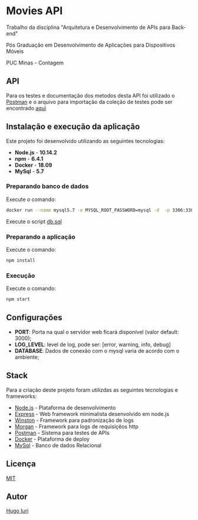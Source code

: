 # Movies API
Trabalho da disciplina "Arquitetura e Desenvolvimento de APIs para Back-end"

Pós Graduação em Desenvolvimento de Aplicações para Dispositivos Móveis

PUC Minas - Contagem

## API
Para os testes e documentação dos metodos desta API foi utilizado o [Postman] e o arquivo para importação da coleção de testes pode ser encontrado [aqui](movies-api.postman_collection.json)

## Instalação e execução da aplicação

Este projeto foi desenvolvido utilizando as seguintes tecnologias:
- **Node.js** - **10.14.2**
- **npm** - **6.4.1**
- **Docker** - **18.09**
- **MySql** - **5.7**

### Preparando banco de dados

Execute o comando:
``` sh
docker run --name mysql5.7 -e MYSQL_ROOT_PASSWORD=mysql -d  -p 3306:3306 mysql:5.7
```

Execute o script [db.sql](db.sql)

### Preparando a aplicação

Execute o comando:
``` sh
npm install
```

### Execução

Execute o comando:
``` sh
npm start
```

## Configurações

- **PORT**: Porta na qual o servidor web ficará disponível (valor default: 3000);
- **LOG_LEVEL**: level de log, pode ser: [error, warning, info, debug]
- **DATABASE**: Dados de conexão com o mysql varia de acordo com o ambiente;

## Stack

Para a criação deste projeto foram utilizdas as seguintes tecnologias e frameworks:

- [Node.js] - Plataforma de desenvolvimento
- [Express] - Web framework minimalista desenvolvido em node.js
- [Winston] - Framework para padronização de logs
- [Morgan] - Framework para logs de requisiçẽos http
- [Postman] - Sistema para testes de APIs
- [Docker] - Plataforma de deploy
- [MySql] - Banco de dados Relacional

## Licença
[MIT](LICENSE)

## Autor
[Hugo Iuri](https://github.com/hugoiuri)


[Node.js]: <https://nodejs.org>
[Express]: <http://expressjs.com>
[Winston]: <https://www.npmjs.com/package/winston>
[Morgan]: <https://www.npmjs.com/package/morgan>
[Postman]: <https://www.getpostman.com/>
[Docker]: <https://www.docker.com/>
[MySql]: <https://www.mysql.com/>